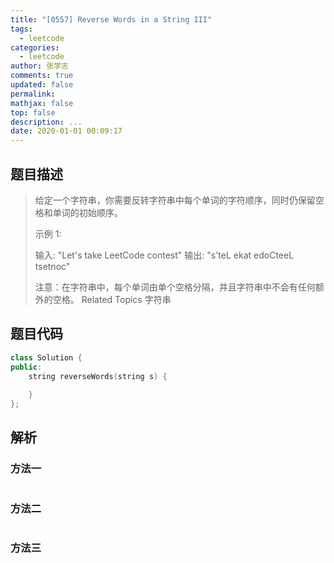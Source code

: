 ```yaml
---
title: "[0557] Reverse Words in a String III"
tags:
  - leetcode
categories:
  - leetcode
author: 张学志
comments: true
updated: false
permalink:
mathjax: false
top: false
description: ...
date: 2020-01-01 00:09:17
---
```


## 题目描述

> 给定一个字符串，你需要反转字符串中每个单词的字符顺序，同时仍保留空格和单词的初始顺序。 
> 
> 示例 1: 
> 
> 
> 输入: "Let's take LeetCode contest"
> 输出: "s'teL ekat edoCteeL tsetnoc" 
> 
> 
> 注意：在字符串中，每个单词由单个空格分隔，并且字符串中不会有任何额外的空格。 
> Related Topics 字符串

## 题目代码

```cpp
class Solution {
public:
    string reverseWords(string s) {
        
    }
};
```

## 解析

### 方法一

```cpp

```

### 方法二

```cpp

```

### 方法三

```cpp

```

